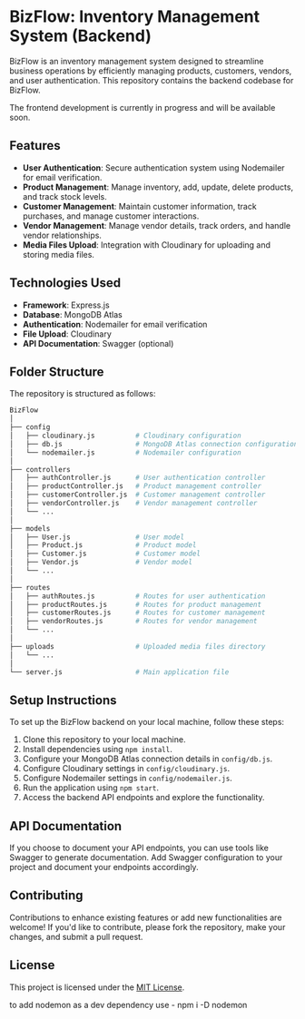 # BizFlow: Inventory Management System (Backend)

BizFlow is an inventory management system designed to streamline business operations by efficiently managing products, customers, vendors, and user authentication. This repository contains the backend codebase for BizFlow.

The frontend development is currently in progress and will be available soon.

## Features

- **User Authentication**: Secure authentication system using Nodemailer for email verification.
- **Product Management**: Manage inventory, add, update, delete products, and track stock levels.
- **Customer Management**: Maintain customer information, track purchases, and manage customer interactions.
- **Vendor Management**: Manage vendor details, track orders, and handle vendor relationships.
- **Media Files Upload**: Integration with Cloudinary for uploading and storing media files.

## Technologies Used

- **Framework**: Express.js
- **Database**: MongoDB Atlas
- **Authentication**: Nodemailer for email verification
- **File Upload**: Cloudinary
- **API Documentation**: Swagger (optional)

## Folder Structure

The repository is structured as follows:

```bash
BizFlow
│
├── config
│   ├── cloudinary.js          # Cloudinary configuration
│   ├── db.js                  # MongoDB Atlas connection configuration
│   └── nodemailer.js          # Nodemailer configuration
│
├── controllers
│   ├── authController.js      # User authentication controller
│   ├── productController.js   # Product management controller
│   ├── customerController.js  # Customer management controller
│   ├── vendorController.js    # Vendor management controller
│   └── ...
│
├── models
│   ├── User.js                # User model
│   ├── Product.js             # Product model
│   ├── Customer.js            # Customer model
│   ├── Vendor.js              # Vendor model
│   └── ...
│
├── routes
│   ├── authRoutes.js          # Routes for user authentication
│   ├── productRoutes.js       # Routes for product management
│   ├── customerRoutes.js      # Routes for customer management
│   ├── vendorRoutes.js        # Routes for vendor management
│   └── ...
│
├── uploads                    # Uploaded media files directory
│   └── ...
│
└── server.js                  # Main application file

```

## Setup Instructions

To set up the BizFlow backend on your local machine, follow these steps:

1. Clone this repository to your local machine.
2. Install dependencies using `npm install`.
3. Configure your MongoDB Atlas connection details in `config/db.js`.
4. Configure Cloudinary settings in `config/cloudinary.js`.
5. Configure Nodemailer settings in `config/nodemailer.js`.
6. Run the application using `npm start`.
7. Access the backend API endpoints and explore the functionality.

## API Documentation

If you choose to document your API endpoints, you can use tools like Swagger to generate documentation. Add Swagger configuration to your project and document your endpoints accordingly.

## Contributing

Contributions to enhance existing features or add new functionalities are welcome! If you'd like to contribute, please fork the repository, make your changes, and submit a pull request.

## License

This project is licensed under the [MIT License](LICENSE).



to add nodemon as a dev dependency use - npm i -D nodemon
